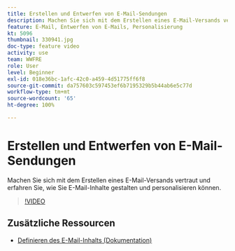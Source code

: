 ```yaml
---
title: Erstellen und Entwerfen von E-Mail-Sendungen
description: Machen Sie sich mit dem Erstellen eines E-Mail-Versands vertraut und erfahren Sie, wie Sie E-Mail-Inhalte gestalten und personalisieren können.
feature: E-Mail, Entwerfen von E-Mails, Personalisierung
kt: 5096
thumbnail: 330941.jpg
doc-type: feature video
activity: use
team: WWFRE
role: User
level: Beginner
exl-id: 018e36bc-1afc-42c0-a459-4d51775ff6f8
source-git-commit: da757603c597453ef6b7195329b5b44ab6e5c77d
workflow-type: tm+mt
source-wordcount: '65'
ht-degree: 100%

---
```


# Erstellen und Entwerfen von E-Mail-Sendungen

Machen Sie sich mit dem Erstellen eines E-Mail-Versands vertraut und erfahren Sie, wie Sie E-Mail-Inhalte gestalten und personalisieren können.

>[!VIDEO](https://video.tv.adobe.com/v/330941?quality=12)

## Zusätzliche Ressourcen

* [Definieren des E-Mail-Inhalts (Dokumentation)](https://experienceleague.adobe.com/docs/campaign-classic/using/sending-messages/sending-emails/defining-the-email-content.html?lang=de)
